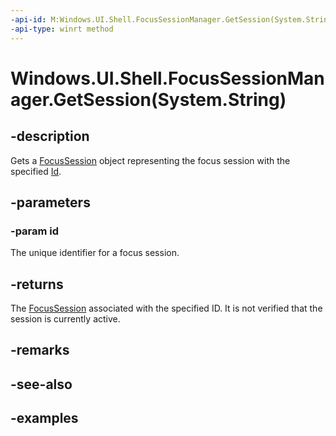 ```yaml
---
-api-id: M:Windows.UI.Shell.FocusSessionManager.GetSession(System.String)
-api-type: winrt method
---
```


# Windows.UI.Shell.FocusSessionManager.GetSession(System.String)

<!--
public Windows.UI.Shell.FocusSession GetSession (string id);
-->


## -description

Gets a [FocusSession](focussession.md) object representing the focus session with the specified [Id](focussession_id.md).

## -parameters

### -param id

The unique identifier for a focus session.

## -returns

The [FocusSession](focussession.md) associated with the specified ID. It is not verified that the session is currently active.

## -remarks


## -see-also

## -examples



